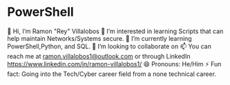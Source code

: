 # PowerShell
👋 Hi, I’m Ramon "Rey" Villalobos
👀 I’m interested in learning Scripts that can help maintain Networks/Systems secure.
🌱 I’m currently learning PowerShell,Python, and SQL.
💞️ I’m looking to collaborate on
📫 You can reach me at ramon.villalobos1@outlook.com or through LinkedIn https://www.linkedin.com/in/ramon-villalobos1/
😄 Pronouns: He/Him
⚡ Fun fact: Going into the Tech/Cyber career field from a none technical career.
